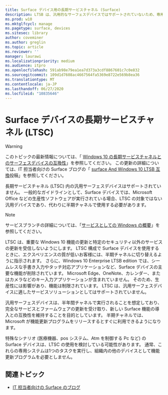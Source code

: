 ```yaml
---
title: Surface デバイス用の長期サービスチャネル (Surface)
description: LTSB は、汎用的なサーフェスデバイスではサポートされていないため、専用デバイスでのみ使うことをお勧めします。
ms.prod: w10
ms.mktglfcycl: manage
ms.pagetype: surface, devices
ms.sitesec: library
author: coveminer
ms.author: greglin
ms.topic: article
ms.reviewer: ''
manager: laurawi
ms.localizationpriority: medium
ms.audience: itpro
ms.openlocfilehash: 591ab98e79ea1ea7d373a3cdf8867601c7c0e832
ms.sourcegitcommit: 109d1d7608ac4667564fa5369e8722e569b8ea36
ms.translationtype: MT
ms.contentlocale: ja-JP
ms.lasthandoff: 06/27/2020
ms.locfileid: "10835646"
---
```

# Surface デバイスの長期サービスチャネル (LTSC)

>[!WARNING]
>このトピックの最新情報については、「 [Windows 10 の長期サービスチャネルとのサーフェスデバイスの互換性](surface-device-compatibility-with-windows-10-ltsc.md)」を参照してください。 この更新の詳細については、IT 担当者向けの Surface ブログの「 [surface And Windows 10 LTSB 互換](https://blogs.technet.microsoft.com/surface/2017/04/11/documentation-updates-for-surface-and-windows-10-ltsb-compatibility)投稿」を参照してください。

長期サービスチャネル (LTSC) 内の汎用サーフェスデバイスはサポートされていません。 一般的なガイドラインとして、Surface デバイスでは、Microsoft Office などの生産性ソフトウェアが実行されている場合、LTSC の対象ではない汎用デバイスであり、代わりに半期チャネルで使用する必要があります。 

>[!NOTE]
>サービスブランチの詳細については、「[サービスとしての Windows の概要](https://technet.microsoft.com/itpro/windows/manage/waas-overview)」を参照してください。

LTSC は、重要な Windows 10 機能の更新と特定のセキュリティ以外のサービスの更新を受信しないようにします。 LTSC 構成で Surface デバイスを使用するときに、エクスペリエンスの質が低いお客様には、半期チャネルに切り替えるように指示されます。 さらに、Windows 10 Enterprise LTSB edition では、シームレスな手書き入力やタッチ対応アプリケーションなど、Surface デバイスの主要な機能が削除されています。 Microsoft Edge、OneNote、カレンダー、またはカメラなどのキー入力アプリケーションが含まれていません。 そのため、生産性には影響があり、機能は制限されています。 LTSC は、汎用サーフェスデバイスに適したサービスソリューションとしてはサポートされていません。 

汎用サーフェスデバイスは、半年間チャネルで実行されることを想定しており、完全なサービスとファームウェアの更新を受け取り、新しい Surface 機能の導入との互換性を維持することを目的としています。 半期チャネルでは、Microsoft が機能更新プログラムをリリースするとすぐに利用できるようになります。

特殊なシナリオ (医療機器、pos システム、Atm を制御する Pc など) の Surface デバイスは、LTSC の使用を検討している可能性があります。 通常、これらの専用システムは1つのタスクを実行し、組織内の他のデバイスとして機能更新プログラムを必要としません。 

## 関連トピック

- [IT 担当者向けの Surface のブログ](https://techcommunity.microsoft.com/t5/Surface-IT-Pro-Blog/bg-p/SurfaceITPro)

